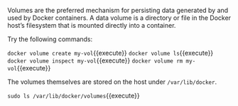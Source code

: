 Volumes are the preferred mechanism for persisting data generated by and used by Docker containers. A data volume is a directory or file in the Docker host’s filesystem that is mounted directly into a container.

Try the following commands:

`docker volume create my-vol`{{execute}}
`docker volume ls`{{execute}}
`docker volume inspect my-vol`{{execute}}
`docker volume rm my-vol`{{execute}}

The volumes themselves are stored on the host under `/var/lib/docker`.

`sudo ls /var/lib/docker/volumes`{{execute}}

